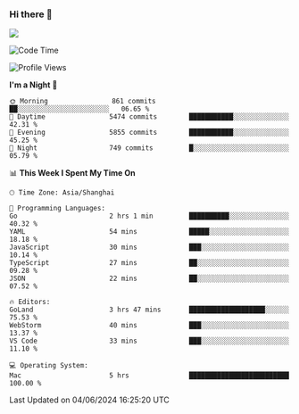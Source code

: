 ### Hi there 👋

<!--
**JJAYCHEN1e/jjaychen1e** is a ✨ _special_ ✨ repository because its `README.md` (this file) appears on your GitHub profile.

Here are some ideas to get you started:

- 🔭 I’m currently working on ...
- 🌱 I’m currently learning ...
- 👯 I’m looking to collaborate on ...
- 🤔 I’m looking for help with ...
- 💬 Ask me about ...
- 📫 How to reach me: ...
- 😄 Pronouns: ...
- ⚡ Fun fact: ...
-->

[![](https://github-readme-stats.vercel.app/api?username=jjaychen1e&show_icons=true)](https://github.com/jjaychen1e/github-readme-stats?count_private=true)

<!--START_SECTION:waka-->
![Code Time](http://img.shields.io/badge/Code%20Time-1%2C188%20hrs%2013%20mins-blue)

![Profile Views](http://img.shields.io/badge/Profile%20Views-0-blue)

**I'm a Night 🦉** 

```text
🌞 Morning                861 commits         ██░░░░░░░░░░░░░░░░░░░░░░░   06.65 % 
🌆 Daytime                5474 commits        ███████████░░░░░░░░░░░░░░   42.31 % 
🌃 Evening                5855 commits        ███████████░░░░░░░░░░░░░░   45.25 % 
🌙 Night                  749 commits         █░░░░░░░░░░░░░░░░░░░░░░░░   05.79 % 
```


📊 **This Week I Spent My Time On** 

```text
🕑︎ Time Zone: Asia/Shanghai

💬 Programming Languages: 
Go                       2 hrs 1 min         ██████████░░░░░░░░░░░░░░░   40.32 % 
YAML                     54 mins             █████░░░░░░░░░░░░░░░░░░░░   18.18 % 
JavaScript               30 mins             ███░░░░░░░░░░░░░░░░░░░░░░   10.14 % 
TypeScript               27 mins             ██░░░░░░░░░░░░░░░░░░░░░░░   09.28 % 
JSON                     22 mins             ██░░░░░░░░░░░░░░░░░░░░░░░   07.52 % 

🔥 Editors: 
GoLand                   3 hrs 47 mins       ███████████████████░░░░░░   75.53 % 
WebStorm                 40 mins             ███░░░░░░░░░░░░░░░░░░░░░░   13.37 % 
VS Code                  33 mins             ███░░░░░░░░░░░░░░░░░░░░░░   11.10 % 

💻 Operating System: 
Mac                      5 hrs               █████████████████████████   100.00 % 
```


 Last Updated on 04/06/2024 16:25:20 UTC
<!--END_SECTION:waka-->

